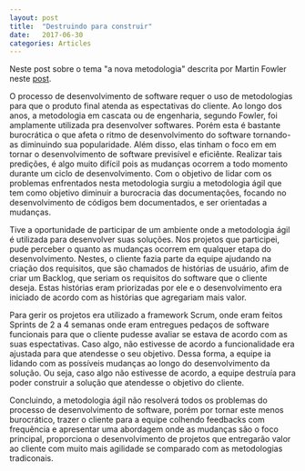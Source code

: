 ```yaml
---
layout: post
title:  "Destruindo para construir"
date:   2017-06-30
categories: Articles
---
```


Neste post sobre o tema "a nova metodologia" descrita por Martin Fowler neste [post](https://medium.com/desenvolvimento-%C3%A1gil/a-nova-metodologia-69b8f8a379c7).

O processo de desenvolvimento de software requer o uso de metodologias para que o produto final atenda as espectativas do cliente. Ao longo dos anos, a metodologia em cascata ou de engenharia, segundo Fowler, foi amplamente utilizada pra desenvolver softwares. Porém esta é bastante burocrática o que afeta o ritmo de desenvolvimento do software tornando-as diminuindo sua popularidade. Além disso, elas tinham o foco em em tornar o desenvolvimento de software previsível e eficiênte. Realizar tais predições, é algo muito difícil pois as mudanças ocorrem a todo momento durante um ciclo de desenvolvimento. Com o objetivo de lidar com os problemas enfrentados nesta metodologia surgiu a metodologia ágil que tem como objetivo diminuir a burocracia das documentações, focando no desenvolvimento de códigos bem documentados, e ser orientadas a mudanças.

Tive a oportunidade de participar de um ambiente onde a metodologia ágil é utilizada para desenvolver suas soluções. Nos projetos que participei, pude perceber o quanto as mudanças ocorrem em qualquer etapa do desenvolvimento. Nestes, o cliente fazia parte da equipe ajudando na criação dos requisitos, que são chamados de histórias de usuário, afim de criar um Backlog, que seriam os requisitos do software que o cliente deseja. Estas histórias eram priorizadas por ele e o desenvolvimento era iniciado de acordo com as histórias que agregariam mais valor.

Para gerir os projetos era utilizado a framework Scrum, onde eram feitos Sprints de 2 a 4 semanas onde eram entregues pedaços de software funcionais para que o cliente pudesse avaliar se estava de acordo com as suas espectativas. Caso algo, não estivesse de acordo a funcionalidade era ajustada para que atendesse o seu objetivo. Dessa forma, a equipe ia lidando com as possíveis mudanças ao longo do desenvolvimento da solução. Ou seja, caso algo não estivesse de acordo, a equipe destruía para poder construir a solução que atendesse o objetivo do cliente.

Concluindo, a metodologia ágil não resolverá todos os problemas do processo de desenvolvimento de software, porém por tornar este menos burocrático, trazer o cliente para a equipe colhendo feedbacks com frequência e apresentar uma abordagem onde as mudanças são o foco principal, proporciona o desenvolvimento de projetos que entregarão valor ao cliente com muito mais agilidade se comparado com as metodologias tradiconais.
